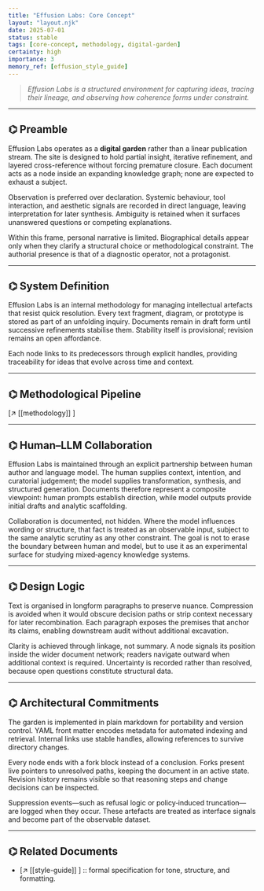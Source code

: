 ```yaml
---
title: "Effusion Labs: Core Concept"
layout: "layout.njk"
date: 2025-07-01
status: stable
tags: [core-concept, methodology, digital-garden]
certainty: high
importance: 3
memory_ref: [effusion_style_guide]
---
```


> *Effusion Labs is a structured environment for capturing ideas, tracing their lineage, and observing how coherence forms under constraint.*

---

## ⌬ Preamble

Effusion Labs operates as a **digital garden** rather than a linear publication stream. The site is designed to hold partial insight, iterative refinement, and layered cross-reference without forcing premature closure. Each document acts as a node inside an expanding knowledge graph; none are expected to exhaust a subject.

Observation is preferred over declaration. Systemic behaviour, tool interaction, and aesthetic signals are recorded in direct language, leaving interpretation for later synthesis. Ambiguity is retained when it surfaces unanswered questions or competing explanations.

Within this frame, personal narrative is limited. Biographical details appear only when they clarify a structural choice or methodological constraint. The authorial presence is that of a diagnostic operator, not a protagonist.

---

## ⌬ System Definition

Effusion Labs is an internal methodology for managing intellectual artefacts that resist quick resolution. Every text fragment, diagram, or prototype is stored as part of an unfolding inquiry. Documents remain in draft form until successive refinements stabilise them. Stability itself is provisional; revision remains an open affordance.

Each node links to its predecessors through explicit handles, providing traceability for ideas that evolve across time and context.

---

## ⌬ Methodological Pipeline

[↗ [[methodology]] ]

---

## ⌬ Human–LLM Collaboration

Effusion Labs is maintained through an explicit partnership between human author and language model. The human supplies context, intention, and curatorial judgement; the model supplies transformation, synthesis, and structured generation. Documents therefore represent a composite viewpoint: human prompts establish direction, while model outputs provide initial drafts and analytic scaffolding.

Collaboration is documented, not hidden. Where the model influences wording or structure, that fact is treated as an observable input, subject to the same analytic scrutiny as any other constraint. The goal is not to erase the boundary between human and model, but to use it as an experimental surface for studying mixed‑agency knowledge systems.

---

## ⌬ Design Logic

Text is organised in longform paragraphs to preserve nuance. Compression is avoided when it would obscure decision paths or strip context necessary for later recombination. Each paragraph exposes the premises that anchor its claims, enabling downstream audit without additional excavation.

Clarity is achieved through linkage, not summary. A node signals its position inside the wider document network; readers navigate outward when additional context is required. Uncertainty is recorded rather than resolved, because open questions constitute structural data.

---

## ⌬ Architectural Commitments

The garden is implemented in plain markdown for portability and version control. YAML front matter encodes metadata for automated indexing and retrieval. Internal links use stable handles, allowing references to survive directory changes.

Every node ends with a fork block instead of a conclusion. Forks present live pointers to unresolved paths, keeping the document in an active state. Revision history remains visible so that reasoning steps and change decisions can be inspected.

Suppression events—such as refusal logic or policy‑induced truncation—are logged when they occur. These artefacts are treated as interface signals and become part of the observable dataset.

---

## ⌬ Related Documents

- [↗ [[style-guide]] ] :: formal specification for tone, structure, and formatting.